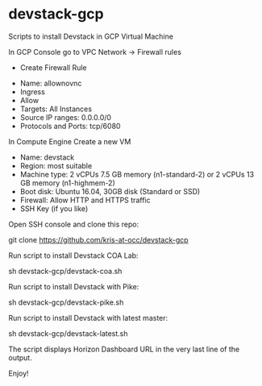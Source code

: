 # devstack-gcp
Scripts to install Devstack in GCP Virtual Machine

In GCP Console go to VPC Network -> Firewall rules
+ Create Firewall Rule
- Name: allownovnc
- Ingress
- Allow
- Targets: All Instances
- Source IP ranges: 0.0.0.0/0
- Protocols and Ports: tcp/6080

In Compute Engine Create a new VM
- Name: devstack
- Region: most suitable
- Machine type: 2 vCPUs 7.5 GB memory (n1-standard-2) or 2 vCPUs 13 GB memory (n1-highmem-2)
- Boot disk: Ubuntu 16.04, 30GB disk (Standard or SSD)
- Firewall: Allow HTTP and HTTPS traffic
- SSH Key (if you like)

Open SSH console and clone this repo:

git clone https://github.com/kris-at-occ/devstack-gcp

Run script to install Devstack COA Lab:

sh devstack-gcp/devstack-coa.sh

Run script to install Devstack with Pike:

sh devstack-gcp/devstack-pike.sh

Run script to install Devstack with latest master:

sh devstack-gcp/devstack-latest.sh

The script displays Horizon Dashboard URL in the very last line of the output.

Enjoy!
